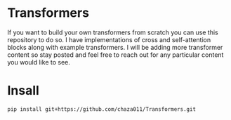# Transformers

If you want to build your own transformers from scratch you can use this repository to do so. I have implementations of cross and self-attention blocks along with example transformers. I will be adding more transformer content so stay posted and feel free to reach out for any particular content you would like to see.

# Insall
```
pip install git+https://github.com/chaza011/Transformers.git
```

